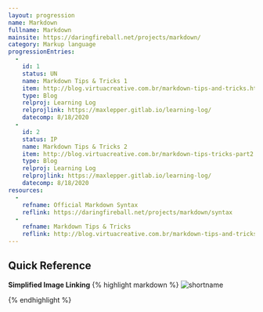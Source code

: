 ```yaml
--- 
layout: progression
name: Markdown
fullname: Markdown
mainsite: https://daringfireball.net/projects/markdown/
category: Markup language
progressionEntries: 
  - 
    id: 1
    status: UN
    name: Markdown Tips & Tricks 1
    item: http://blog.virtuacreative.com.br/markdown-tips-and-tricks.html
    type: Blog
    relproj: Learning Log
    relprojlink: https://maxlepper.gitlab.io/learning-log/
    datecomp: 8/18/2020
  - 
    id: 2
    status: IP
    name: Markdown Tips & Tricks 2
    item: http://blog.virtuacreative.com.br/markdown-tips-tricks-part2.html
    type: Blog
    relproj: Learning Log
    relprojlink: https://maxlepper.gitlab.io/learning-log/
    datecomp: 8/18/2020
resources: 
  - 
    refname: Official Markdown Syntax
    reflink: https://daringfireball.net/projects/markdown/syntax
  - 
    refname: Markdown Tips & Tricks
    reflink: http://blog.virtuacreative.com.br/markdown-tips-and-tricks.html
---
```


## Quick Reference

**Simplified Image Linking**
{% highlight markdown %}
![shortname][shortname]

[shortname]: {{site.baseurl}}/img/link.svg "alt-text"
{% endhighlight %}